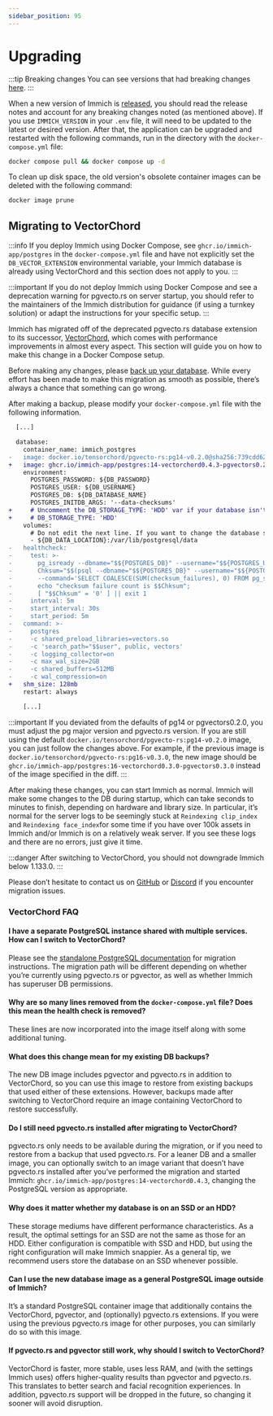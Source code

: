 ```yaml
---
sidebar_position: 95
---
```


# Upgrading

:::tip Breaking changes
You can see versions that had breaking changes [here][breaking].
:::

When a new version of Immich is [released][releases], you should read the release notes and account for any breaking changes noted (as mentioned above).
If you use `IMMICH_VERSION` in your `.env` file, it will need to be updated to the latest or desired version.
After that, the application can be upgraded and restarted with the following commands, run in the directory with the `docker-compose.yml` file:

```bash title="Upgrade and restart Immich"
docker compose pull && docker compose up -d
```

To clean up disk space, the old version's obsolete container images can be deleted with the following command:

```bash title="Clean up unused Docker images"
docker image prune
```

[watchtower]: https://containrrr.dev/watchtower/
[breaking]: https://github.com/immich-app/immich/discussions?discussions_q=label%3Achangelog%3Abreaking-change+sort%3Adate_created
[releases]: https://github.com/immich-app/immich/releases

## Migrating to VectorChord

:::info
If you deploy Immich using Docker Compose, see `ghcr.io/immich-app/postgres` in the `docker-compose.yml` file and have not explicitly set the `DB_VECTOR_EXTENSION` environmental variable, your Immich database is already using VectorChord and this section does not apply to you.
:::

:::important
If you do not deploy Immich using Docker Compose and see a deprecation warning for pgvecto.rs on server startup, you should refer to the maintainers of the Immich distribution for guidance (if using a turnkey solution) or adapt the instructions for your specific setup.
:::

Immich has migrated off of the deprecated pgvecto.rs database extension to its successor, [VectorChord](https://github.com/tensorchord/VectorChord), which comes with performance improvements in almost every aspect. This section will guide you on how to make this change in a Docker Compose setup.

Before making any changes, please [back up your database](/administration/backup-and-restore). While every effort has been made to make this migration as smooth as possible, there’s always a chance that something can go wrong.

After making a backup, please modify your `docker-compose.yml` file with the following information.

```diff
  [...]

  database:
    container_name: immich_postgres
-   image: docker.io/tensorchord/pgvecto-rs:pg14-v0.2.0@sha256:739cdd626151ff1f796dc95a6591b55a714f341c737e27f045019ceabf8e8c52
+   image: ghcr.io/immich-app/postgres:14-vectorchord0.4.3-pgvectors0.2.0
    environment:
      POSTGRES_PASSWORD: ${DB_PASSWORD}
      POSTGRES_USER: ${DB_USERNAME}
      POSTGRES_DB: ${DB_DATABASE_NAME}
      POSTGRES_INITDB_ARGS: '--data-checksums'
+     # Uncomment the DB_STORAGE_TYPE: 'HDD' var if your database isn't stored on SSDs
+     # DB_STORAGE_TYPE: 'HDD'
    volumes:
      # Do not edit the next line. If you want to change the database storage location on your system, edit the value of DB_DATA_LOCATION in the .env file
      - ${DB_DATA_LOCATION}:/var/lib/postgresql/data
-   healthcheck:
-     test: >-
-       pg_isready --dbname="$${POSTGRES_DB}" --username="$${POSTGRES_USER}" || exit 1;
-       Chksum="$$(psql --dbname="$${POSTGRES_DB}" --username="$${POSTGRES_USER}" --tuples-only --no-align
-       --command='SELECT COALESCE(SUM(checksum_failures), 0) FROM pg_stat_database')";
-       echo "checksum failure count is $$Chksum";
-       [ "$$Chksum" = '0' ] || exit 1
-     interval: 5m
-     start_interval: 30s
-     start_period: 5m
-   command: >-
-     postgres
-     -c shared_preload_libraries=vectors.so
-     -c 'search_path="$$user", public, vectors'
-     -c logging_collector=on
-     -c max_wal_size=2GB
-     -c shared_buffers=512MB
-     -c wal_compression=on
+   shm_size: 128mb
    restart: always

    [...]
```

:::important
If you deviated from the defaults of pg14 or pgvectors0.2.0, you must adjust the pg major version and pgvecto.rs version. If you are still using the default `docker.io/tensorchord/pgvecto-rs:pg14-v0.2.0` image, you can just follow the changes above. For example, if the previous image is `docker.io/tensorchord/pgvecto-rs:pg16-v0.3.0`, the new image should be `ghcr.io/immich-app/postgres:16-vectorchord0.3.0-pgvectors0.3.0` instead of the image specified in the diff.
:::

After making these changes, you can start Immich as normal. Immich will make some changes to the DB during startup, which can take seconds to minutes to finish, depending on hardware and library size. In particular, it’s normal for the server logs to be seemingly stuck at `Reindexing clip_index` and `Reindexing face_index`for some time if you have over 100k assets in Immich and/or Immich is on a relatively weak server. If you see these logs and there are no errors, just give it time.

:::danger
After switching to VectorChord, you should not downgrade Immich below 1.133.0.
:::

Please don’t hesitate to contact us on [GitHub](https://github.com/immich-app/immich/discussions) or [Discord](https://discord.immich.app/) if you encounter migration issues.

### VectorChord FAQ

#### I have a separate PostgreSQL instance shared with multiple services. How can I switch to VectorChord?

Please see the [standalone PostgreSQL documentation](/administration/postgres-standalone#migrating-to-vectorchord) for migration instructions. The migration path will be different depending on whether you’re currently using pgvecto.rs or pgvector, as well as whether Immich has superuser DB permissions.

#### Why are so many lines removed from the `docker-compose.yml` file? Does this mean the health check is removed?

These lines are now incorporated into the image itself along with some additional tuning.

#### What does this change mean for my existing DB backups?

The new DB image includes pgvector and pgvecto.rs in addition to VectorChord, so you can use this image to restore from existing backups that used either of these extensions. However, backups made after switching to VectorChord require an image containing VectorChord to restore successfully.

#### Do I still need pgvecto.rs installed after migrating to VectorChord?

pgvecto.rs only needs to be available during the migration, or if you need to restore from a backup that used pgvecto.rs. For a leaner DB and a smaller image, you can optionally switch to an image variant that doesn’t have pgvecto.rs installed after you’ve performed the migration and started Immich: `ghcr.io/immich-app/postgres:14-vectorchord0.4.3`, changing the PostgreSQL version as appropriate.

#### Why does it matter whether my database is on an SSD or an HDD?

These storage mediums have different performance characteristics. As a result, the optimal settings for an SSD are not the same as those for an HDD. Either configuration is compatible with SSD and HDD, but using the right configuration will make Immich snappier. As a general tip, we recommend users store the database on an SSD whenever possible.

#### Can I use the new database image as a general PostgreSQL image outside of Immich?

It’s a standard PostgreSQL container image that additionally contains the VectorChord, pgvector, and (optionally) pgvecto.rs extensions. If you were using the previous pgvecto.rs image for other purposes, you can similarly do so with this image.

#### If pgvecto.rs and pgvector still work, why should I switch to VectorChord?

VectorChord is faster, more stable, uses less RAM, and (with the settings Immich uses) offers higher-quality results than pgvector and pgvecto.rs. This translates to better search and facial recognition experiences. In addition, pgvecto.rs support will be dropped in the future, so changing it sooner will avoid disruption.

